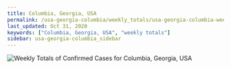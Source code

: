 ```yaml
---
title: Columbia, Georgia, USA
permalink: /usa-georgia-columbia/weekly_totals/usa-georgia-columbia-weekly_totals.html
last_updated: Oct 31, 2020
keywords: ["Columbia, Georgia, USA", "weekly totals"]
sidebar: usa-georgia-columbia_sidebar
---
```


![Weekly Totals of Confirmed Cases for Columbia, Georgia, USA](/covid_tracker/images/graphs/usa-georgia-columbia-weekly_totals_graph.png)
